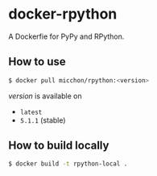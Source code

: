 # docker-rpython
A Dockerfie for PyPy and RPython.

## How to use
```bash
$ docker pull micchon/rpython:<version>
```

_version_ is available on
- `latest`
- `5.1.1` (stable)

## How to build locally
```bash
$ docker build -t rpython-local .
```
